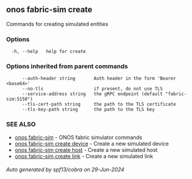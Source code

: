 <!--
SPDX-FileCopyrightText: 2019-present Open Networking Foundation <info@opennetworking.org>

SPDX-License-Identifier: Apache-2.0
-->

## onos fabric-sim create

Commands for creating simulated entities

### Options

```
  -h, --help   help for create
```

### Options inherited from parent commands

```
      --auth-header string       Auth header in the form 'Bearer <base64>'
      --no-tls                   if present, do not use TLS
      --service-address string   the gRPC endpoint (default "fabric-sim:5150")
      --tls-cert-path string     the path to the TLS certificate
      --tls-key-path string      the path to the TLS key
```

### SEE ALSO

* [onos fabric-sim](onos_fabric-sim.md)	 - ONOS fabric simulator commands
* [onos fabric-sim create device](onos_fabric-sim_create_device.md)	 - Create a new simulated device
* [onos fabric-sim create host](onos_fabric-sim_create_host.md)	 - Create a new simulated host
* [onos fabric-sim create link](onos_fabric-sim_create_link.md)	 - Create a new simulated link

###### Auto generated by spf13/cobra on 29-Jun-2024
